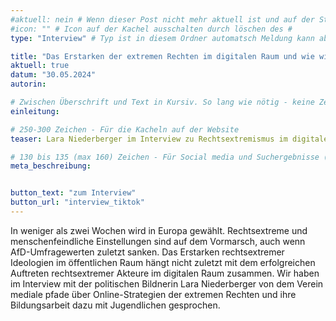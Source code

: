 ```yaml
---
#aktuell: nein # Wenn dieser Post nicht mehr aktuell ist und auf der Startseite angezeigt werden soll, kann das # entfernt werden
#icon: "" # Icon auf der Kachel ausschalten durch löschen des #
type: "Interview" # Typ ist in diesem Ordner automatsch Meldung kann aber hier überschrieben werden z.B. mit "Veröffentlichung" - der Typ erscheint in der Kachel

title: "Das Erstarken der extremen Rechten im digitalen Raum und wie wir dagegen vorgehen können"
aktuell: true
datum: "30.05.2024"
autorin: 

# Zwischen Überschrift und Text in Kursiv. So lang wie nötig - keine Zeichenbeschränkung
einleitung: 

# 250-300 Zeichen - Für die Kacheln auf der Website
teaser: Lara Niederberger im Interview zu Rechtsextremismus im digitalen Raum und ihre Erfahrungen aus der politischen Bildungsarbeit

# 130 bis 135 (max 160) Zeichen - Für Social media und Suchergebnisse (also extern)
meta_beschreibung: 


button_text: "zum Interview"
button_url: "interview_tiktok"
---
```

In weniger als zwei Wochen wird in Europa gewählt. Rechtsextreme und menschenfeindliche Einstellungen sind auf dem Vormarsch, auch wenn AfD-Umfragewerten zuletzt sanken. Das Erstarken rechtsextremer Ideologien im öffentlichen Raum hängt nicht zuletzt mit dem erfolgreichen Auftreten rechtsextremer Akteure im digitalen Raum zusammen. Wir haben im Interview mit der politischen Bildnerin Lara Niederberger von dem Verein mediale pfade über Online-Strategien der extremen Rechten und ihre Bildungsarbeit dazu mit Jugendlichen gesprochen.

